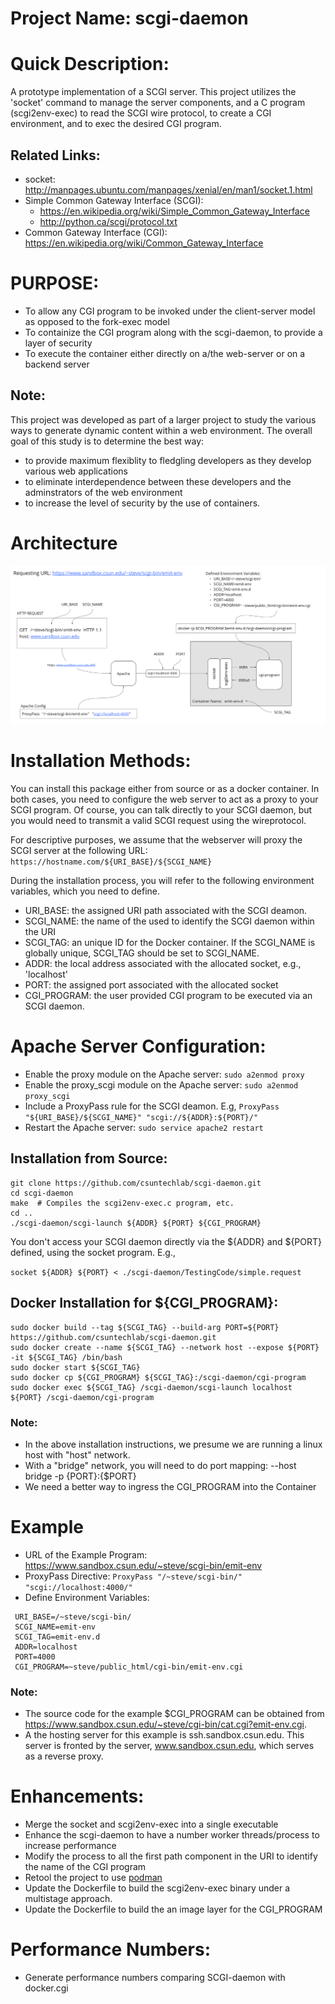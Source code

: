 # Project Name: scgi-daemon

# Quick Description:
A prototype implementation of a SCGI server.  This project utilizes the 'socket' command to manage the server components, and a C program (scgi2env-exec) to read the SCGI wire protocol, to create a CGI environment, and to exec the desired CGI program.

## Related Links:
* socket: http://manpages.ubuntu.com/manpages/xenial/en/man1/socket.1.html
* Simple Common Gateway Interface (SCGI):
  * https://en.wikipedia.org/wiki/Simple_Common_Gateway_Interface
  * http://python.ca/scgi/protocol.txt
* Common Gateway Interface (CGI): https://en.wikipedia.org/wiki/Common_Gateway_Interface

# PURPOSE:
*	To allow any CGI program to be invoked under the client-server model as opposed to the fork-exec model
* To containize the CGI program along with the scgi-daemon, to provide a layer of security
* To execute the container either directly on a/the web-server or on a backend server

## Note:
This project was developed as part of a larger project to study the various ways to generate dynamic content within a web environment. The overall goal of this study is to determine the best way:
* to provide maximum flexiblity to fledgling developers as they develop various web applications
* to eliminate interdependence between these developers and the adminstrators of the web environment
* to increase the level of security by the use of containers.

# Architecture
![Architectural Diagram of the SGI Daemon](/images/architecture.png)

# Installation Methods:
You can install this package either from source or as a docker container.  In both cases, you need to configure the web server to act as a proxy to your SCGI program.  Of course, you can talk directly to your SCGI daemon, but you would need to transmit a valid SCGI request using the wireprotocol.

For descriptive purposes, we assume that the webserver will proxy the SCGI server at the following URL: `https://hostname.com/${URI_BASE}/${SCGI_NAME}`

During the installation process, you will refer to the following environment variables, which you need to define.
* URI_BASE: the assigned URI path associated with the SCGI deamon.
* SCGI_NAME: the name of the used to identify the SCGI daemon within the URI
* SCGI_TAG: an unique ID for the Docker container. If the SCGI_NAME is globally unique, SCGI_TAG should be set to SCGI_NAME.
* ADDR: the local address associated with the allocated socket, e.g., 'localhost'
* PORT: the assigned port associated with the allocated socket
* CGI_PROGRAM: the user provided CGI program to be executed via an SCGI daemon.


# Apache Server Configuration:
* Enable the proxy module on the Apache server: `sudo a2enmod proxy`
* Enable the proxy_scgi module on the Apache server: `sudo a2enmod proxy_scgi`
* Include a ProxyPass rule for the SCGI deamon.  E.g, `ProxyPass "${URI_BASE}/${SCGI_NAME}" "scgi://${ADDR}:${PORT}/"`
* Restart the Apache server: `sudo service apache2 restart`

## Installation from Source:
```
git clone https://github.com/csuntechlab/scgi-daemon.git
cd scgi-daemon
make  # Compiles the scgi2env-exec.c program, etc.
cd ..
./scgi-daemon/scgi-launch ${ADDR} ${PORT} ${CGI_PROGRAM} 
```
You don't access your SCGI daemon directly via the ${ADDR} and ${PORT} defined, using the socket program. E.g.,

```socket ${ADDR} ${PORT} < ./scgi-daemon/TestingCode/simple.request```

## Docker Installation for ${CGI_PROGRAM}:
```
sudo docker build --tag ${SCGI_TAG} --build-arg PORT=${PORT} https://github.com/csuntechlab/scgi-daemon.git
sudo docker create --name ${SCGI_TAG} --network host --expose ${PORT} -it ${SCGI_TAG} /bin/bash
sudo docker start ${SCGI_TAG}
sudo docker cp ${CGI_PROGRAM} ${SCGI_TAG}:/scgi-daemon/cgi-program
sudo docker exec ${SCGI_TAG} /scgi-daemon/scgi-launch localhost ${PORT} /scgi-daemon/cgi-program
```
### Note:
* In the above installation instructions, we presume we are running a linux host with "host" network.
* With a "bridge" network, you will need to do port mapping:  --host bridge -p {PORT}:{$PORT}
* We need a better way to ingress the CGI_PROGRAM into the Container

# Example
* URL of the Example Program:  https://www.sandbox.csun.edu/~steve/scgi-bin/emit-env
* ProxyPass Directive:  `ProxyPass "/~steve/scgi-bin/" "scgi://localhost:4000/"`
* Define Environment Variables:
```
 URI_BASE=/~steve/scgi-bin/
 SCGI_NAME=emit-env
 SCGI_TAG=emit-env.d
 ADDR=localhost
 PORT=4000
 CGI_PROGRAM=~steve/public_html/cgi-bin/emit-env.cgi 
 ```
### Note:
* The source code for the example $CGI_PROGRAM can be obtained from https://www.sandbox.csun.edu/~steve/cgi-bin/cat.cgi?emit-env.cgi.
* A the hosting server for this example is ssh.sandbox.csun.edu.  This server is fronted by the server, www.sandbox.csun.edu, which serves as a reverse proxy.


# Enhancements:
* Merge the socket and scgi2env-exec into a single executable
* Enhance the scgi-daemon to have a number worker threads/process to increase performance
* Modify the process to all the first path component in the URI to identify the name of the CGI program
* Retool the project to use [podman](http://docs.podman.io/en/latest/)
* Update the Dockerfile to build the scgi2env-exec binary under a multistage approach.
* Update the Dockerfile to build the an image layer for the CGI_PROGRAM

# Performance Numbers:
* Generate performance numbers comparing SCGI-daemon with docker.cgi


   
